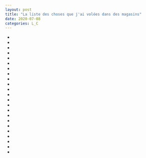 ```yaml
---
layout: post
title: "La liste des choses que j'ai volées dans des magasins"
date: 2020-07-08
categories: L_C
---
```


-  
-  
-    
-  
-  
-  
-  
-  
-  
-  
-  
-  
-  
-  
-  
-  
-  
-  
-  
-  
-  
-  
-  
